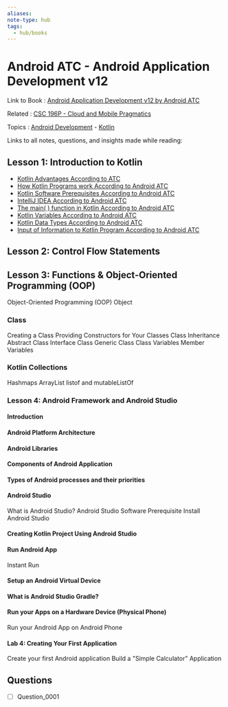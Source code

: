 ```yaml
---
aliases:
note-type: hub
tags:
  - hub/books
---
```


# Android ATC - Android Application Development v12

Link to Book : [Android Application Development v12 by Android ATC](https://androidatc.com/public/_signin.php)

Related : [CSC 196P - Cloud and Mobile Pragmatics](../CSC%20196P%20-%20Cloud%20and%20Mobile%20Pragmatics/README.md)

Topics : [Android Development](../../4-hub-notes-🚉/Android%20Development.md) - [Kotlin](../../4-hub-notes-🚉/Kotlin%20Programming%20Language.md)

Links to all notes, questions, and insights made while reading:

## Lesson 1: Introduction to Kotlin

- [Kotlin Advantages According to ATC](Kotlin%20Advantages%20According%20to%20ATC.md)
- [How Kotlin Programs work According to Android ATC](How%20Kotlin%20Programs%20work%20According%20to%20Android%20ATC.md)
- [Kotlin Software Prerequisites According to Android ATC](Kotlin%20Software%20Prerequisites%20According%20to%20Android%20ATC.md)
- [IntelliJ IDEA According to Android ATC](IntelliJ%20IDEA%20According%20to%20Android%20ATC.md)
- [The main( ) function in Kotlin According to Android ATC](<The%20main(%20)%20function%20in%20Kotlin%20According%20to%20Android%20ATC.md>)
- [Kotlin Variables According to Android ATC](Kotlin%20Variables%20According%20to%20Android%20ATC.md)
- [Kotlin Data Types According to Android ATC](Kotlin%20Data%20Types%20According%20to%20Android%20ATC.md)
- [Input of Information to Kotlin Program According to Android ATC](Input%20of%20Information%20to%20Kotlin%20Program%20According%20to%20Android%20ATC)

## Lesson 2: Control Flow Statements

## Lesson 3: Functions & Object-Oriented Programming (OOP)

Object-Oriented Programming (OOP)
Object

### Class

Creating a Class
Providing Constructors for Your Classes
Class Inheritance
Abstract Class
Interface Class
Generic Class
Class Variables
Member Variables

### Kotlin Collections

Hashmaps
ArrayList
listof and mutableListOf

### Lesson 4: Android Framework and Android Studio

#### Introduction

#### Android Platform Architecture

#### Android Libraries

#### Components of Android Application

#### Types of Android processes and their priorities

#### Android Studio

What is Android Studio?
Android Studio Software Prerequisite
Install Android Studio

#### Creating Kotlin Project Using Android Studio

#### Run Android App

Instant Run

#### Setup an Android Virtual Device

#### What is Android Studio Gradle?

#### Run your Apps on a Hardware Device (Physical Phone)

Run your Android App on Android Phone

#### Lab 4: Creating Your First Application

Create your first Android application
Build a "Simple Calculator" Application

## Questions

- [ ] Question_0001
